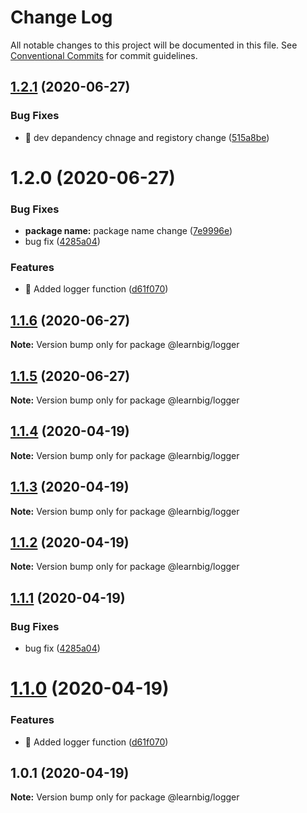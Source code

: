 # Change Log

All notable changes to this project will be documented in this file.
See [Conventional Commits](https://conventionalcommits.org) for commit guidelines.

## [1.2.1](https://github.com/dhavalptl/learnbig/compare/@dhavalptl/sample-logger@1.2.0...@dhavalptl/sample-logger@1.2.1) (2020-06-27)


### Bug Fixes

* 🐛 dev depandency chnage and registory change ([515a8be](https://github.com/dhavalptl/learnbig/commit/515a8be5965011d12d22a6b54d222b372dca9d32))






# 1.2.0 (2020-06-27)


### Bug Fixes

* **package name:** package name change ([7e9996e](https://github.com/dhavalptl/learnbig/commit/7e9996e8eb9097c550ed0bf8ef2264f48bcb94a7))
* bug fix ([4285a04](https://github.com/dhavalptl/learnbig/commit/4285a04dc2b3566bc71d7c40fc104ee7ffc8b0de))


### Features

* 🎸 Added logger function ([d61f070](https://github.com/dhavalptl/learnbig/commit/d61f070b48ab8337be03fd81e000b54a22c8c685))





## [1.1.6](https://github.com/dhavalptl/learnbig/compare/@learnbig/logger@1.1.5...@learnbig/logger@1.1.6) (2020-06-27)

**Note:** Version bump only for package @learnbig/logger





## [1.1.5](https://github.com/dhavalptl/learnbig/compare/@learnbig/logger@1.1.4...@learnbig/logger@1.1.5) (2020-06-27)

**Note:** Version bump only for package @learnbig/logger





## [1.1.4](https://github.com/dhavalptl/learnbig/compare/@learnbig/logger@1.1.3...@learnbig/logger@1.1.4) (2020-04-19)

**Note:** Version bump only for package @learnbig/logger





## [1.1.3](https://github.com/dhavalptl/learnbig/compare/@learnbig/logger@1.1.2...@learnbig/logger@1.1.3) (2020-04-19)

**Note:** Version bump only for package @learnbig/logger





## [1.1.2](https://github.com/dhavalptl/learnbig/compare/@learnbig/logger@1.1.1...@learnbig/logger@1.1.2) (2020-04-19)

**Note:** Version bump only for package @learnbig/logger





## [1.1.1](https://github.com/dhavalptl/learnbig/compare/@learnbig/logger@1.1.0...@learnbig/logger@1.1.1) (2020-04-19)


### Bug Fixes

* bug fix ([4285a04](https://github.com/dhavalptl/learnbig/commit/4285a04dc2b3566bc71d7c40fc104ee7ffc8b0de))





# [1.1.0](https://github.com/dhavalptl/learnbig/compare/@learnbig/logger@1.0.1...@learnbig/logger@1.1.0) (2020-04-19)


### Features

* 🎸 Added logger function ([d61f070](https://github.com/dhavalptl/learnbig/commit/d61f070b48ab8337be03fd81e000b54a22c8c685))





## 1.0.1 (2020-04-19)

**Note:** Version bump only for package @learnbig/logger
